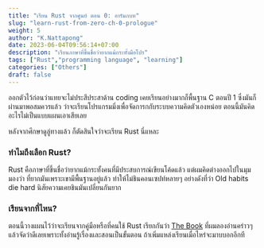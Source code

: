 ```yaml
---
title: "เรียน Rust จากศูนย์ ตอน 0: อารัมภบท"
slug: "learn-rust-from-zero-ch-0-prologue"
weight: 5
author: "K.Nattapong"
date: 2023-06-04T09:56:14+07:00
description: "เรียนภาษาที่ขึ้นชื่อว่ายากแม้กระทั้งมือโปร"
tags: ["Rust","programming language", "learning"]
categories: ["Others"]
draft: false
---
```


ออกตัวไว้ก่อนว่าแทยจะไม่ประสีประสาด้าน coding เคยเรียนอย่างมากก็พื้นฐาน C ตอนปี 1 ซึ่งมันก็ผ่านมาพอสมควรแล้ว ว่าจะเรียนโปรแกรมมิ่งเพื่อจัดการกกับระบบความคิดตัวเองหน่อย ตอนนี้มันคิดอะไรไม่เป็นแบบแผนเอาเสียเลย

หลังจากศึกษาดูลู่ทางแล้ว ก็ตัดสินใจว่าจะเรียน Rust นี่แหละ

### ทำไมถึงเลือก Rust?

Rust คือภาษาที่ขึ้นชื่อว่ายากแม้กระทั้งคนที่มีประสบการณ์เขียนโค้ดแล้ว แต่ผมคิดต่างออกไปในมุมมองว่า ที่ยากมันเพราะเขามีพื้นฐานอยู่แล้ว ทำให้ไม่ชินคอนเซปท์หลายๆ อย่างดังที่ว่า Old habits die hard นิสัยความเคยชินมันเปลี่ยนกันยาก

### เรียนจากที่ไหน?

ตอนนี้วางแผนไว้ว่าจะเรียนจากคู่มือหรือที่คนใช้ Rust เรียกกันว่า [The Book](https://doc.rust-lang.org/book/title-page.html) ที่ผมลองอ่านคร่าวๆ แล้วจัดว่าดีเลยเพราะทั้งอ่านรู้เรื่องและสอนเป็นขั้นตอน ถ้าเพิ่มแหล่งเรียนเมื่อไหร่จะมาบบอกอีกที
